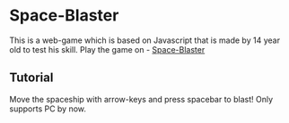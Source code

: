 # Space-Blaster

This is a web-game which is based on Javascript that is made by 14 year old to test his skill. Play the game on - [Space-Blaster](https://theoristmc.github.io/Space-Blaster/)

## Tutorial

Move the spaceship with arrow-keys and press spacebar to blast! Only supports PC by now.
